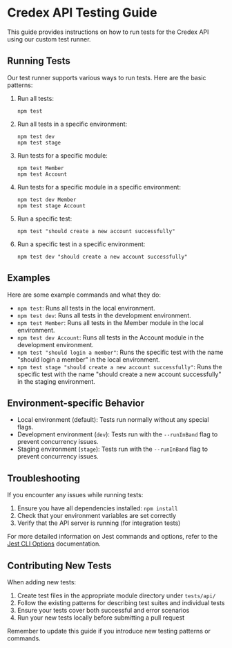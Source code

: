 # Credex API Testing Guide

This guide provides instructions on how to run tests for the Credex API using our custom test runner.

## Running Tests

Our test runner supports various ways to run tests. Here are the basic patterns:

1. Run all tests:
   ```
   npm test
   ```

2. Run all tests in a specific environment:
   ```
   npm test dev
   npm test stage
   ```

3. Run tests for a specific module:
   ```
   npm test Member
   npm test Account
   ```

4. Run tests for a specific module in a specific environment:
   ```
   npm test dev Member
   npm test stage Account
   ```

5. Run a specific test:
   ```
   npm test "should create a new account successfully"
   ```

6. Run a specific test in a specific environment:
   ```
   npm test dev "should create a new account successfully"
   ```

## Examples

Here are some example commands and what they do:

- `npm test`: Runs all tests in the local environment.
- `npm test dev`: Runs all tests in the development environment.
- `npm test Member`: Runs all tests in the Member module in the local environment.
- `npm test dev Account`: Runs all tests in the Account module in the development environment.
- `npm test "should login a member"`: Runs the specific test with the name "should login a member" in the local environment.
- `npm test stage "should create a new account successfully"`: Runs the specific test with the name "should create a new account successfully" in the staging environment.

## Environment-specific Behavior

- Local environment (default): Tests run normally without any special flags.
- Development environment (`dev`): Tests run with the `--runInBand` flag to prevent concurrency issues.
- Staging environment (`stage`): Tests run with the `--runInBand` flag to prevent concurrency issues.

## Troubleshooting

If you encounter any issues while running tests:

1. Ensure you have all dependencies installed: `npm install`
2. Check that your environment variables are set correctly
3. Verify that the API server is running (for integration tests)

For more detailed information on Jest commands and options, refer to the [Jest CLI Options](https://jestjs.io/docs/cli) documentation.

## Contributing New Tests

When adding new tests:

1. Create test files in the appropriate module directory under `tests/api/`
2. Follow the existing patterns for describing test suites and individual tests
3. Ensure your tests cover both successful and error scenarios
4. Run your new tests locally before submitting a pull request

Remember to update this guide if you introduce new testing patterns or commands.
